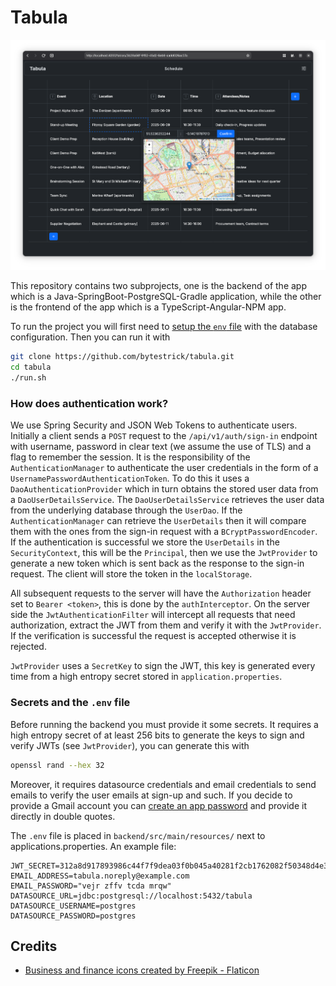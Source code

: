 # Tabula

![Demo image](docs/demo.png)

This repository contains two subprojects, one is the backend of the app which is a Java-SpringBoot-PostgreSQL-Gradle
application, while the other is the frontend of the app which is a TypeScript-Angular-NPM app.

To run the project you will first need to [setup the `env` file](#secrets-and-the-env-file) with the database configuration. Then you can run it with

```sh
git clone https://github.com/bytestrick/tabula.git
cd tabula
./run.sh
```

### How does authentication work?

We use Spring Security and JSON Web Tokens to authenticate users. Initially a client sends a `POST` request to the
`/api/v1/auth/sign-in` endpoint with username, password in clear text (we assume the use of TLS) and a flag to remember
the session. It is the responsibility of the `AuthenticationManager` to authenticate the user credentials in the form of
a `UsernamePasswordAuthenticationToken`. To do this it uses a `DaoAuthenticationProvider` which in turn obtains the
stored user data from a `DaoUserDetailsService`. The `DaoUserDetailsService` retrieves the user data from the underlying
database through the `UserDao`. If the `AuthenticationManager` can retrieve the `UserDetails` then it will compare them
with the ones from the sign-in request with a `BCryptPasswordEncoder`. If the authentication is successful we store the
`UserDetails` in the `SecurityContext`, this will be the `Principal`, then we use the `JwtProvider` to generate a new
token which is sent back as the response to the sign-in request. The client will store the token in the `localStorage`.

All subsequent requests to the server will have the `Authorization` header set to `Bearer <token>`, this is done by the
`authInterceptor`. On the server side the `JwtAuthenticationFilter` will intercept all requests that need authorization,
extract the JWT from them and verify it with the `JwtProvider`. If the verification is successful the request is
accepted otherwise it is rejected.

`JwtProvider` uses a `SecretKey` to sign the JWT, this key is generated every time from a high entropy secret stored in
`application.properties`.

### Secrets and the `.env` file

Before running the backend you must provide it some secrets. It requires a high entropy secret of at least 256 bits to
generate the keys to sign and verify JWTs (see `JwtProvider`), you can generate this with

```sh
openssl rand --hex 32
```

Moreover, it requires datasource credentials and email credentials to send emails to verify the user emails at sign-up
and such. If you decide to provide a Gmail account you
can [create an app password](https://myaccount.google.com/apppasswords) and provide it directly in double quotes.

The `.env` file is placed in `backend/src/main/resources/` next to applications.properties. An example file:

```dotenv
JWT_SECRET=312a8d917893986c44f7f9dea03f0b045a40281f2cb1762082f50348d4e30b50
EMAIL_ADDRESS=tabula.noreply@example.com
EMAIL_PASSWORD="vejr zffv tcda mrqw"
DATASOURCE_URL=jdbc:postgresql://localhost:5432/tabula
DATASOURCE_USERNAME=postgres
DATASOURCE_PASSWORD=postgres
```

## Credits

- <a href="https://www.flaticon.com/free-icons/business-and-finance" title="business and finance icons">Business and
  finance icons created by Freepik - Flaticon</a>
